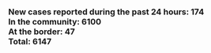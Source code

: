 ### New cases reported during the past 24 hours: 174<br/>In the community: 6100<br/>At the border: 47<br/>Total: 6147